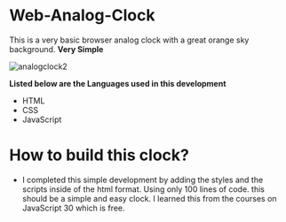 # Web-Analog-Clock



This is a very basic browser analog clock with a great orange sky background. **Very Simple**


![analogclock2](https://user-images.githubusercontent.com/31016815/80624661-01ab2e80-8a1a-11ea-96b6-9d6a7aee2a43.JPG)

**Listed below are the Languages used in this development**

- HTML 
- CSS
- JavaScript


# How to build this clock?

- I completed this simple development by adding the styles and the scripts inside of the html format. Using only 100 lines of code. this should be a simple and easy clock. I learned this from the courses on JavaScript 30 which is free.
